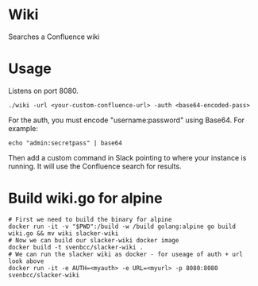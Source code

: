 # Wiki
Searches a Confluence wiki

# Usage
Listens on port 8080.

```
./wiki -url <your-custom-confluence-url> -auth <base64-encoded-pass>
```

For the auth, you must encode "username:password" using Base64.  For example:

```
echo "admin:secretpass" | base64
```

Then add a custom command in Slack pointing to where your instance is running.
It will use the Confluence search for results.

# Build wiki.go for alpine
```
# First we need to build the binary for alpine
docker run -it -v "$PWD":/build -w /build golang:alpine go build wiki.go && mv wiki slacker-wiki 
# Now we can build our slacker-wiki docker image
docker build -t svenbcc/slacker-wiki . 
# We can run the slacker wiki as docker - for useage of auth + url look above
docker run -it -e AUTH=<myauth> -e URL=<myurl> -p 8080:8080 svenbcc/slacker-wiki 

```
